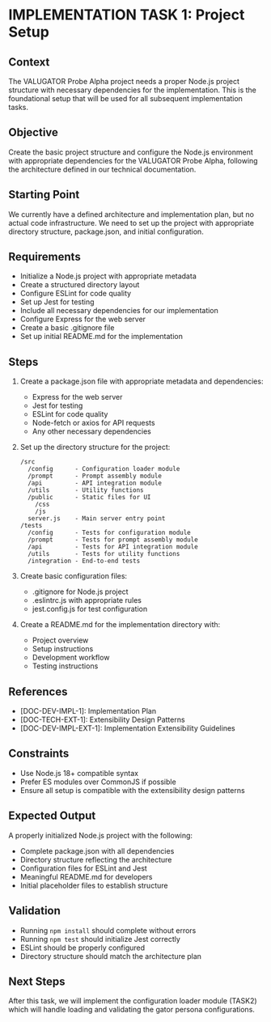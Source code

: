 # IMPLEMENTATION TASK 1: Project Setup

## Context
The VALUGATOR Probe Alpha project needs a proper Node.js project structure with necessary dependencies for the implementation. This is the foundational setup that will be used for all subsequent implementation tasks.

## Objective
Create the basic project structure and configure the Node.js environment with appropriate dependencies for the VALUGATOR Probe Alpha, following the architecture defined in our technical documentation.

## Starting Point
We currently have a defined architecture and implementation plan, but no actual code infrastructure. We need to set up the project with appropriate directory structure, package.json, and initial configuration.

## Requirements
- Initialize a Node.js project with appropriate metadata
- Create a structured directory layout
- Configure ESLint for code quality
- Set up Jest for testing
- Include all necessary dependencies for our implementation
- Configure Express for the web server
- Create a basic .gitignore file
- Set up initial README.md for the implementation

## Steps
1. Create a package.json file with appropriate metadata and dependencies:
   - Express for the web server
   - Jest for testing
   - ESLint for code quality
   - Node-fetch or axios for API requests
   - Any other necessary dependencies

2. Set up the directory structure for the project:
   ```
   /src
     /config      - Configuration loader module
     /prompt      - Prompt assembly module 
     /api         - API integration module
     /utils       - Utility functions
     /public      - Static files for UI
       /css
       /js
     server.js    - Main server entry point
   /tests
     /config      - Tests for configuration module
     /prompt      - Tests for prompt assembly module
     /api         - Tests for API integration module
     /utils       - Tests for utility functions
     /integration - End-to-end tests
   ```

3. Create basic configuration files:
   - .gitignore for Node.js project
   - .eslintrc.js with appropriate rules
   - jest.config.js for test configuration

4. Create a README.md for the implementation directory with:
   - Project overview
   - Setup instructions
   - Development workflow
   - Testing instructions

## References
- [DOC-DEV-IMPL-1]: Implementation Plan
- [DOC-TECH-EXT-1]: Extensibility Design Patterns
- [DOC-DEV-IMPL-EXT-1]: Implementation Extensibility Guidelines

## Constraints
- Use Node.js 18+ compatible syntax
- Prefer ES modules over CommonJS if possible
- Ensure all setup is compatible with the extensibility design patterns

## Expected Output
A properly initialized Node.js project with the following:
- Complete package.json with all dependencies
- Directory structure reflecting the architecture
- Configuration files for ESLint and Jest
- Meaningful README.md for developers
- Initial placeholder files to establish structure

## Validation
- Running `npm install` should complete without errors
- Running `npm test` should initialize Jest correctly
- ESLint should be properly configured
- Directory structure should match the architecture plan

## Next Steps
After this task, we will implement the configuration loader module (TASK2) which will handle loading and validating the gator persona configurations.